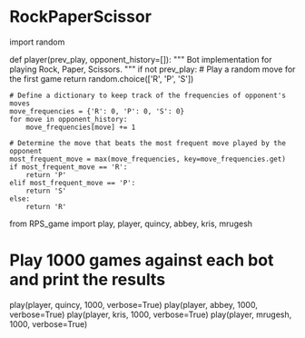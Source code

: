 # RockPaperScissor


import random

def player(prev_play, opponent_history=[]):
    """
    Bot implementation for playing Rock, Paper, Scissors.
    """
    if not prev_play:
        # Play a random move for the first game
        return random.choice(['R', 'P', 'S'])
    
    # Define a dictionary to keep track of the frequencies of opponent's moves
    move_frequencies = {'R': 0, 'P': 0, 'S': 0}
    for move in opponent_history:
        move_frequencies[move] += 1
    
    # Determine the move that beats the most frequent move played by the opponent
    most_frequent_move = max(move_frequencies, key=move_frequencies.get)
    if most_frequent_move == 'R':
        return 'P'
    elif most_frequent_move == 'P':
        return 'S'
    else:
        return 'R'

from RPS_game import play, player, quincy, abbey, kris, mrugesh

# Play 1000 games against each bot and print the results
play(player, quincy, 1000, verbose=True)
play(player, abbey, 1000, verbose=True)
play(player, kris, 1000, verbose=True)
play(player, mrugesh, 1000, verbose=True)
